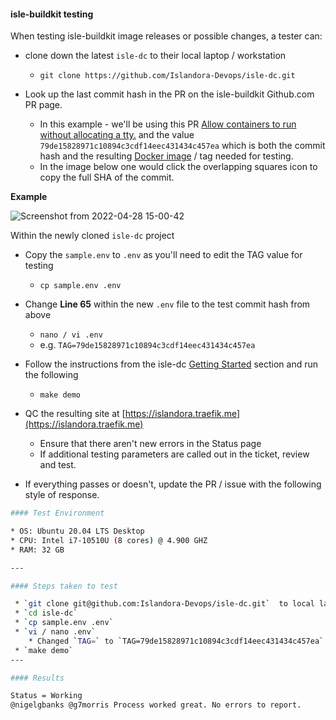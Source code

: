 #### isle-buildkit testing

When testing isle-buildkit image releases or possible changes, a tester can:

* clone down the latest `isle-dc` to their local laptop / workstation
  * `git clone https://github.com/Islandora-Devops/isle-dc.git`

* Look up the last commit hash in the PR on the isle-buildkit Github.com PR page.
  * In this example - we'll be using this PR [Allow containers to run without allocating a tty.](https://github.com/Islandora-Devops/isle-buildkit/commits/issue-174) and the value `79de15828971c10894c3cdf14eec431434c457ea` which is both the commit hash and the resulting [Docker image](https://hub.docker.com/u/islandora) / tag needed for testing.
  * In the image below one would click the overlapping squares icon to copy the full SHA of the commit.

**Example**

![Screenshot from 2022-04-28 15-00-42](https://user-images.githubusercontent.com/501554/165828803-088d6fe6-e9cf-4238-8cfe-d697fac64ef4.png)

Within the newly cloned `isle-dc` project
* Copy the `sample.env` to `.env` as you'll need to edit the TAG value for testing
  * `cp sample.env .env`
* Change **Line 65** within the new `.env` file to the test commit hash from above
  * `nano / vi .env`
  * e.g. `TAG=79de15828971c10894c3cdf14eec431434c457ea`

* Follow the instructions from the isle-dc [Getting Started](https://github.com/Islandora-Devops/isle-dc#getting-started) section and run the following
  * `make demo`

* QC the resulting site at [https://islandora.traefik.me](https://islandora.traefik.me)
  * Ensure that there aren't new errors in the Status page
  * If additional testing parameters are called out in the ticket, review and test.

* If everything passes or doesn't, update the PR / issue with the following style of response.

```bash
#### Test Environment

* OS: Ubuntu 20.04 LTS Desktop
* CPU: Intel i7-10510U (8 cores) @ 4.900 GHZ
* RAM: 32 GB

---

#### Steps taken to test

 * `git clone git@github.com:Islandora-Devops/isle-dc.git`  to local laptop
 * `cd isle-dc`
 * `cp sample.env .env`
 * `vi / nano .env`
    * Changed `TAG=` to `TAG=79de15828971c10894c3cdf14eec431434c457ea`
 * `make demo`
---

#### Results

Status = Working
@nigelgbanks @g7morris Process worked great. No errors to report.
```
